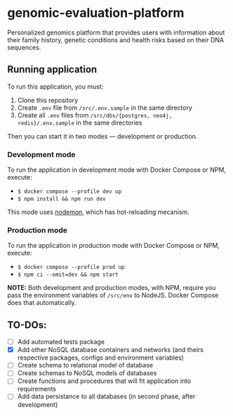 # genomic-evaluation-platform
Personalized genomics platform that provides users with information about their family history, genetic conditions and health risks based on their DNA sequences.

## Running application

To run this application, you must:

1. Clone this repository
2. Create `.env` file from `/src/.env.sample` in the same directory
3. Create all `.env` files from `/src/dbs/{postgres, neo4j, redis}/.env.sample` in the same directories

Then you can start it in two modes — development or production.

### Development mode 

To run the application in development mode with Docker Compose or NPM, execute:
  - `$ docker compose --profile dev up`
  - `$ npm install && npm run dev`

This mode uses [nodemon](https://www.npmjs.com/package/nodemon), which has hot-reloading mecanism.

### Production mode

To run the application in production mode with Docker Compose or NPM, execute:
  - `$ docker compose --profile prod up`
  - `$ npm ci --omit=dev && npm start`

**NOTE:** Both development and production modes, with NPM, require you pass the environment variables of `/src/env` to NodeJS. Docker Compose does that automatically.

## TO-DOs:

- [ ] Add automated tests package
- [x] Add other NoSQL database containers and networks (and theirs respective packages, configs and environment variables)
- [ ] Create schema to relational model of database
- [ ] Create schemas to NoSQL models of databases
- [ ] Create functions and procedures that will fit application into requirements
- [ ] Add data persistance to all databases (in second phase, after development)
